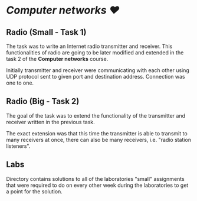 # ***Computer networks ❤***

## Radio (Small - Task 1)

The task was to write an Internet radio transmitter and receiver. This functionalities of radio are going to be later modified and extended in the task 2 of the **Computer networks** course.

Initially transmitter and receiver were communicating with each other using UDP protocol sent to given port and destination address. Connection was one to one.

## Radio (Big - Task 2)

The goal of the task was to extend the functionality of the transmitter and receiver written in the previous task.

The exact extension was that this time the transmitter is able to transmit to many receivers at once, there can also be many receivers, i.e. "radio station listeners".

## Labs

Directory contains solutions to all of the laboratories "small" assignments that were required to do on every other week during the laboratories to get a point for the solution.

